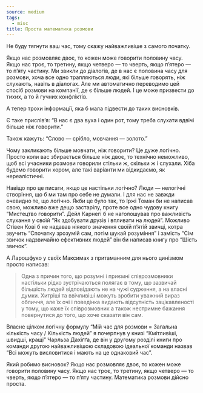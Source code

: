 ```yaml
---
source: medium
tags:
  - misc
title: Проста математика розмови
---
```

Не буду тягнути ваш час, тому скажу найважливіше з самого початку.

Якщо нас розмовляє двоє, то кожен може говорити половину часу. Якщо нас троє, то третину, якщо четверо — то чверть, якщо п’ятеро — то п’яту частину. Ми звикли до діалогів, де в нас є половина часу для розмови, хоча все одно трапляються люди, які більше говорять, ніж слухають, навіть в діалогах. Але ми автоматично переводимо цей спосіб розмови на компанії, де є більше людей. І це може призвести до тихих, а то й гучних конфліктів.

А тепер трохи інформації, яка б мала підвести до таких висновків.

Є таке прислів’я: “В нас є два вуха і один рот, тому треба слухати вдвічі більше ніж говорити.”

Також кажуть: “Слово — срібло, мовчання — золото.”

Чому закликають більше мовчати, ніж говорити? Це дуже логічно. Просто коли вас збирається більше ніж двоє, то технічно неможливо, щоб всі учасники розмови говорили стільки ж, скільки ж і слухали. Хіба будемо говорити хором, але такі варіанти ми відкидаємо, як нереалістичні.

Навіщо про це писати, якщо це настільки логічно? Люди — нелогічні створіння, що б ми там про себе не думали. І для нас не завжди очевидно те, що логічно. Якби це було так, то Іржі Томан би не написав свою, можливо вже дещо застарілу, проте все одно чудову книгу “Мистецтво говорити”. Дейл Карнегі б не наголошував про важливість слухання у своїй “Як здобувати друзів і впливати на людей”. Можливо Стівен Кові б не надавав ніякого значення своїй п’ятій звичці, котра звучить “Спочатку зрозумій сам, потім шукай розуміння” і замість “Сім звичок надзвичайно ефективних людей” він би написав книгу про “Шість звичок”.

А Ларошфуко у своїх Максимах з притаманним для нього цинізмом просто написав:

> Одна з причин того, що розумні і приємні співрозмовники настільки рідко зустрічаються полягає в тому, що зазвичай більшість людей відповідають не на чужі судження, а на власні думки. Хитріші та ввічливіші можуть зробити уважний вираз обличчя, але їх очі і поведінка видають відсутність зацікавленості у тому, що каже їх співрозмовник а також нестримне бажання повернутися до того, що хоче сказати він сам.

Власне цілком логічну формулу “Мій час для розмови = Загальна кількість часу / Кількість людей” я почерпнув у книзі “Кмітливіші, швидші, кращі” Чарльза Дахіґґа, де він у другому розділі книги про команди другою найважливішою складовою ідеальної команди назвав “Всі можуть висловитися і мають на це однаковий час”.

Який робимо висновок? Якщо нас розмовляє двоє, то кожен може говорити половину часу. Якщо нас троє, то третину, якщо четверо — то чверть, якщо п’ятеро — то п’яту частину. Математика розмови дійсно проста.